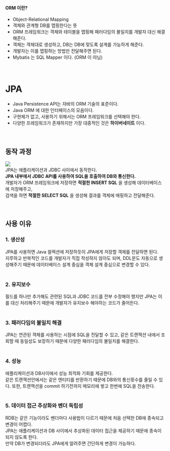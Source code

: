 #### ORM 이란?
- Object-Relational Mapping  
- 객체와 관계형 DB를 맵핑한다는 뜻  
- ORM 프레임워크는 객체와 테이블을 맵핑해 패러다임의 불일치를 개발자 대신 해결해준다.    
- 객체는 객체대로 생성하고, DB는 DB에 맞도록 설계를 가능하게 해준다.
- 개발자는 이를 맵핑하는 방법만 전달해주면 된다.  
- Mybatis 는 SQL Mapper 이다. (ORM 이 아님)  
<br><br>  
# JPA
- Java Persistence API는 자바의 ORM 기술의 표준이다.  
- Java ORM 에 대한 인터페이스의 모음이다. 
- 구현체가 없고, 사용하기 위해서는 ORM 프레임워크를 선택해야 한다.  
- 다양한 프레임워크가 존재하지만 가장 대중적인 것은 __하이버네이트__ 이다.  
<br><br>  
## 동작 과정
![](https://gmlwjd9405.github.io/images/inflearn-jpa/jpa-insert-structure.png)  
JPA는 애플리케이션과 JDBC 사이에서 동작한다.  
__JPA 내부에서 JDBC API를 사용하여 SQL을 호출하여 DB와 통신한다.__  
개발자가 ORM 프레임워크에 저장하면 __적절한 INSERT SQL__ 을 생성해 데이터베이스에 저장해주고,  
검색을 하면 __적절한 SELECT SQL__ 을 생성해 결과를 객체에 매핑하고 전달해준다.  
<br><br>  
## 사용 이유  
### 1. 생산성  
JPA를 사용하면 Java 컬렉션에 저장하듯이 JPA에게 저장할 객체를 전달하면 된다.  
지루하고 반복적인 코드를 개발자가 직접 작성하지 않아도 되며, DDL문도 자동으로 생성해주기 때문에 데이터베이스 설계 중심을 객체 설계 중심으로 변경할 수 있다.  
<br>
### 2. 유지보수
필드를 하나만 추가해도 관련된 SQL과 JDBC 코드를 전부 수정해야 했지만 JPA는 이를 대신 처리해주기 때문에 개발자가 유지보수 해야하는 코드가 줄어든다.  
<br>
### 3. 패러다임의 불일치 해결
JPA는 연관된 객체를 사용하는 시점에 SQL을 전달할 수 있고, 같은 트랜잭션 내에서 조회할 때 동일성도 보장하기 때문에 다양한 패러다임의 불일치를 해결한다.  
<br>
### 4. 성능
애플리케이션과 DB사이에서 성능 최적화 기회를 제공한다.  
같은 트랜잭션안에서는 같은 엔티티를 반환하기 때문에 DB와의 통신횟수를 줄일 수 있다. 또한, 트랜잭션을 commit 하기전까지 메모리에 쌓고 한번에 SQL을 전송한다.  
<br>
### 5. 데이터 접근 추상화와 벤더 독립성
RDB는 같은 기능이라도 벤더마다 사용법이 다르기 때문에 처음 선택한 DB에 종속되고 변경이 어렵다.  
JPA는 애플리케이션과 DB 사이에서 추상화된 데이터 접근을 제공하기 때문에 종속이 되지 않도록 한다.  
만약 DB가 변경되더라도 JPA에게 알려주면 간단하게 변경이 가능하다.  
<br>









